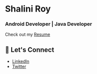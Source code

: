 # Shalini Roy
### Android Developer | Java Developer

Check out my [Resume](https://drive.google.com/file/d/1zKWnyONPcHGVi8--294xoUs4AMSDWztw/view?usp=sharing)

## 💬 Let's Connect
- [LinkedIn](https://www.linkedin.com/in/shalini-roy-784816249/)
- [Twitter](https://x.com/shal_r20)
